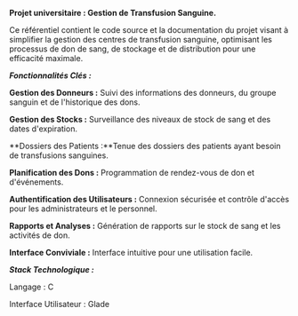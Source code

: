 
**Projet universitaire : Gestion de Transfusion Sanguine.**

Ce référentiel contient le code source et la documentation du projet visant à simplifier la gestion des centres de transfusion sanguine, optimisant les processus de don de sang, de stockage et de distribution pour une efficacité maximale.


**_Fonctionnalités Clés :_**

**Gestion des Donneurs :** Suivi des informations des donneurs, du groupe sanguin et de l'historique des dons.

**Gestion des Stocks :** Surveillance des niveaux de stock de sang et des dates d'expiration.

**Dossiers des Patients :**Tenue des dossiers des patients ayant besoin de transfusions sanguines.

**Planification des Dons :** Programmation de rendez-vous de don et d'événements.

**Authentification des Utilisateurs :** Connexion sécurisée et contrôle d'accès pour les administrateurs et le personnel.

**Rapports et Analyses :** Génération de rapports sur le stock de sang et les activités de don.

**Interface Conviviale :** Interface intuitive pour une utilisation facile.


_**Stack Technologique :**_

Langage : C

Interface Utilisateur  : Glade
